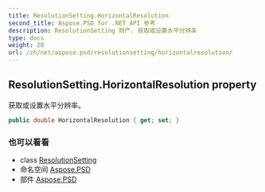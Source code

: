 ```yaml
---
title: ResolutionSetting.HorizontalResolution
second_title: Aspose.PSD for .NET API 参考
description: ResolutionSetting 财产. 获取或设置水平分辨率
type: docs
weight: 20
url: /zh/net/aspose.psd/resolutionsetting/horizontalresolution/
---
```

## ResolutionSetting.HorizontalResolution property

获取或设置水平分辨率。

```csharp
public double HorizontalResolution { get; set; }
```

### 也可以看看

* class [ResolutionSetting](../)
* 命名空间 [Aspose.PSD](../../resolutionsetting/)
* 部件 [Aspose.PSD](../../../)


